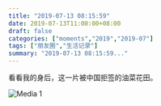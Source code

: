 ```yaml
---
title: "2019-07-13 08:15:59"
date: 2019-07-13T11:00:00+08:00
draft: false
categories: ["moments","2019","2019-07"]
tags: ["朋友圈","生活记录"]
summary: "2019-07-13 08:15:59..."
---
```


看看我的身后，这一片被中国拒签的油菜花田。

![Media 1](/Moments/photos/2019-07-13/201907130815590.jpg)

